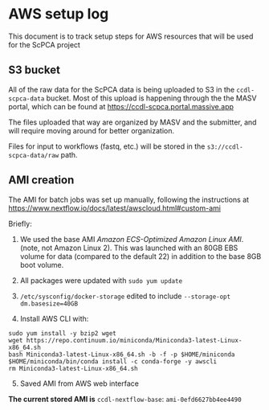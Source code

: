 # AWS setup log

This document is to track setup steps for AWS resources that will be used for the ScPCA project

## S3 bucket

All of the raw data for the ScPCA data is being uploaded to S3 in the `ccdl-scpca-data` bucket.
Most of this upload is happening through the the MASV portal, which can be found at <https://ccdl-scpca.portal.massive.app>

The files uploaded that way are organized by MASV and the submitter, and will require moving around for better organization.

Files for input to workflows (fastq, etc.) will be stored in the `s3://ccdl-scpca-data/raw` path.

## AMI creation

The AMI for batch jobs was set up manually, following the instructions at
https://www.nextflow.io/docs/latest/awscloud.html#custom-ami

Briefly:
1. We used the base AMI _Amazon ECS-Optimized Amazon Linux AMI_. (note, not Amazon Linux 2).
This was launched with an 80GB EBS volume for data (compared to the default 22) in addition to the base 8GB boot volume.

2. All packages were updated with `sudo yum update`
3. `/etc/sysconfig/docker-storage` edited to include `--storage-opt dm.basesize=40GB`
4. Install AWS CLI with:
```
sudo yum install -y bzip2 wget
wget https://repo.continuum.io/miniconda/Miniconda3-latest-Linux-x86_64.sh
bash Miniconda3-latest-Linux-x86_64.sh -b -f -p $HOME/miniconda
$HOME/miniconda/bin/conda install -c conda-forge -y awscli
rm Miniconda3-latest-Linux-x86_64.sh
```
5. Saved AMI from AWS web interface

**The current stored AMI is** `ccdl-nextflow-base`: `ami-0efd6627bb4ee4490`
